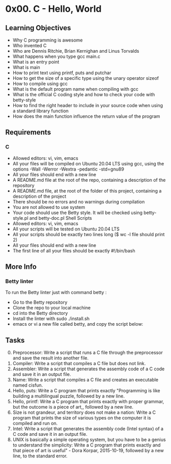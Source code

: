 # 0x00. C - Hello, World

## Learning Objectives
 - Why C programming is awesome
 - Who invented C
 - Who are Dennis Ritchie, Brian Kernighan and Linus Torvalds
 - What happens when you type gcc main.c
 - What is an entry point
 - What is main
 - How to print text using printf, puts and putchar
 - How to get the size of a specific type using the unary operator sizeof
 - How to compile using gcc
 - What is the default program name when compiling with gcc
 - What is the official C coding style and how to check your code with betty-style
 - How to find the right header to include in your source code when using a standard library function
 - How does the main function influence the return value of the program

## Requirements
### C
 - Allowed editors: vi, vim, emacs
 - All your files will be compiled on Ubuntu 20.04 LTS using gcc, using the options -Wall -Werror -Wextra -pedantic -std=gnu89
 - All your files should end with a new line
 - A README.md file at the root of the repo, containing a description of the repository
 - A README.md file, at the root of the folder of this project, containing a description of the project
 - There should be no errors and no warnings during compilation
 - You are not allowed to use system
 - Your code should use the Betty style. It will be checked using betty-style.pl and betty-doc.pl
Shell Scripts
 - Allowed editors: vi, vim, emacs
 - All your scripts will be tested on Ubuntu 20.04 LTS
 - All your scripts should be exactly two lines long ($ wc -l file should print 2)
 - All your files should end with a new line
 - The first line of all your files should be exactly #!/bin/bash
## More Info
### Betty linter
To run the Betty linter just with command betty <filename>:
 - Go to the Betty repository
 - Clone the repo to your local machine
 - cd into the Betty directory
 - Install the linter with sudo ./install.sh
 - emacs or vi a new file called betty, and copy the script below:

 ## Tasks
 0. Preprocessor: Write a script that runs a C file through the preprocessor and save the result into another file.
 1. Compiler: Write a script that compiles a C file but does not link.
 2. Assembler: Write a script that generates the assembly code of a C code and save it in an output file.
 3. Name: Write a script that compiles a C file and creates an executable named cisfun.
 4. Hello, puts: Write a C program that prints exactly "Programming is like building a multilingual puzzle, followed by a new line.
 5. Hello, printf: Write a C program that prints exactly with proper grammar, but the outcome is a piece of art,, followed by a new line.
 6. Size is not grandeur, and territory does not make a nation: Write a C program that prints the size of various types on the computer it is compiled and run on.
 7. Intel: Write a script that generates the assembly code (Intel syntax) of a C code and save it in an output file.
 8. UNIX is basically a simple operating system, but you have to be a genius to understand the simplicity: Write a C program that prints exactly and that piece of art is useful" - Dora Korpar, 2015-10-19, followed by a new line, to the standard error.